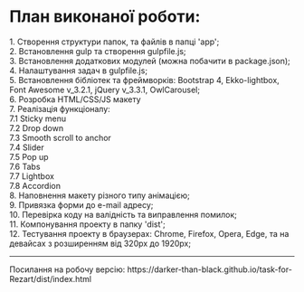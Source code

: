<h1>План виконаної роботи:</h1>
    1. Створення структури папок, та файлів в папці 'app'; <br/>
    2. Встановлення gulp та створення gulpfile.js;<br/>
    3. Встановлення додаткових модулей (можна побачити в package.json);<br/>
    4. Налаштування задач в gulpfile.js;<br/>
    5. Встановлення бібліотек та фреймворків: Bootstrap 4, Ekko-lightbox, Font Awesome v_3.2.1, jQuery v_3.3.1, OwlCarousel;<br/>
    6. Розробка HTML/CSS/JS макету<br/>
    7. Реалізація функціоналу:<br/>
 &#9;       7.1 Sticky menu<br/>
 &#9;       7.2 Drop down<br/>
 &#9;       7.3 Smooth scroll to anchor<br/>
 &#9;       7.4 Slider<br/>
 &#9;       7.5 Pop up<br/>
 &#9;       7.6 Tabs<br/>
 &#9;       7.7 Lightbox<br/>
 &#9;       7.8 Accordion<br/>
    8. Наповнення макету різного типу анімацією;<br/>
    9. Привязка форми до e-mail адресу;<br/>
    10. Перевірка коду на валідність та виправлення помилок;<br/>
    11. Компонування проекту в папку 'dist';<br/>
    12. Тестування проекту в браузерах: Chrome, Firefox, Opera, Edge, та на девайсах з розширенням від 320px до 1920px;<br/>
<hr/>
Посилання на робочу версію: https://darker-than-black.github.io/task-for-Rezart/dist/index.html
